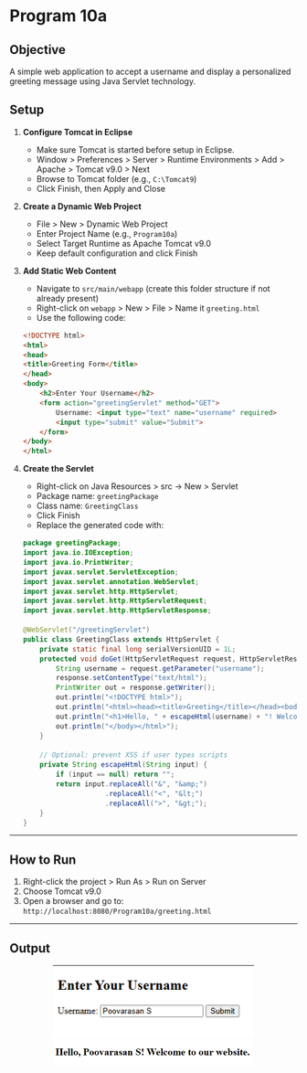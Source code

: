 # Program 10a

## Objective

A simple web application to accept a username and display a personalized greeting message using Java Servlet technology.

## Setup

 1. **Configure Tomcat in Eclipse**
    - Make sure Tomcat is started before setup in Eclipse.
    - Window > Preferences > Server > Runtime Environments > Add > Apache > Tomcat v9.0 > Next
    - Browse to Tomcat folder (e.g., `C:\Tomcat9`)
    - Click Finish, then Apply and Close

2. **Create a Dynamic Web Project**
    - File > New > Dynamic Web Project
    - Enter Project Name (e.g., `Program10a`)
    - Select Target Runtime as Apache Tomcat v9.0
    - Keep default configuration and click Finish

3. **Add Static Web Content**
    - Navigate to `src/main/webapp` (create this folder structure if not already present)
    - Right-click on `webapp` > New > File > Name it `greeting.html`
    - Use the following code:

    ```html
    <!DOCTYPE html>
    <html>
    <head>
    <title>Greeting Form</title>
    </head>
    <body>
        <h2>Enter Your Username</h2>
        <form action="greetingServlet" method="GET">
            Username: <input type="text" name="username" required>
            <input type="submit" value="Submit">
        </form>
    </body>
    </html>
    ```

4. **Create the Servlet**
    - Right-click on Java Resources > src → New > Servlet
    - Package name: `greetingPackage`
    - Class name: `GreetingClass`
    - Click Finish
    - Replace the generated code with:

    ```java
    package greetingPackage;
    import java.io.IOException;
    import java.io.PrintWriter;
    import javax.servlet.ServletException;
    import javax.servlet.annotation.WebServlet;
    import javax.servlet.http.HttpServlet;
    import javax.servlet.http.HttpServletRequest;
    import javax.servlet.http.HttpServletResponse;

    @WebServlet("/greetingServlet")
    public class GreetingClass extends HttpServlet {
        private static final long serialVersionUID = 1L;
        protected void doGet(HttpServletRequest request, HttpServletResponse response) throws ServletException, IOException {
            String username = request.getParameter("username");
            response.setContentType("text/html");
            PrintWriter out = response.getWriter();
            out.println("<!DOCTYPE html>");
            out.println("<html><head><title>Greeting</title></head><body>");
            out.println("<h1>Hello, " + escapeHtml(username) + "! Welcome to our website.</h1>");
            out.println("</body></html>");
        }

        // Optional: prevent XSS if user types scripts
        private String escapeHtml(String input) {
            if (input == null) return "";
            return input.replaceAll("&", "&amp;")
                        .replaceAll("<", "&lt;")
                        .replaceAll(">", "&gt;");
        }
    }
    ```

---

## How to Run

1. Right-click the project > Run As > Run on Server
2. Choose Tomcat v9.0
3. Open a browser and go to:  
   `http://localhost:8080/Program10a/greeting.html`

---

## Output 

<p align="center">
  <img src="./o1.png" alt="Output 1" width="70%">
  <br>
  <img src="./o2.png" alt="Output 2" width="70%">
</p>